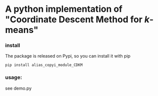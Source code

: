 # A python implementation of "Coordinate Descent Method for $k$-means"

### install
The package is released on Pypi, so you can install it with pip
```
pip install alias_copyi_module_CDKM
```

### usage:
see demo.py
